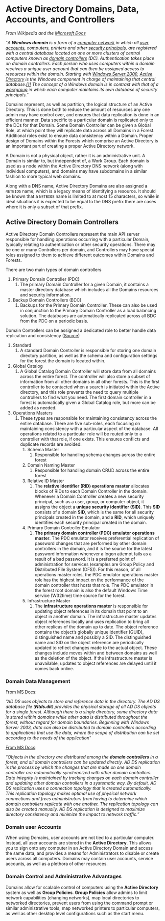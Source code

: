 # Active Directory Domains, Data, Accounts, and Controllers

*From Wikipedia and the [Microsoft Docs](https://learn.microsoft.com/en-us/previous-versions/windows/it-pro/windows-server-2003/cc759550(v=ws.10)#active-directory-and-dns-domain-names)*

“*A **Windows domain** is a form of a [computer network](https://en.wikipedia.org/wiki/Computer_network) in which all
[user accounts](https://en.wikipedia.org/wiki/User_account), computers, printers and other
[security principals](https://en.wikipedia.org/wiki/Principal_(computer_security)), are registered with a central
database located on one or more clusters of central computers known as
[domain controllers](https://en.wikipedia.org/wiki/Domain_controller_(Windows)) (DC). Authentication takes place on domain
controllers. Each person who uses computers within a domain receives a unique user account that can then be assigned
access to resources within the domain. Starting with [Windows Server 2000](https://en.wikipedia.org/wiki/Windows_Server_2000),
[Active Directory](https://en.wikipedia.org/wiki/Active_Directory) is the Windows component in charge of maintaining
that central database.[[1]](https://en.wikipedia.org/wiki/Windows_domain#cite_note-ADinW2K-1) The concept of a Windows
domain is in contrast with that of a [workgroup](https://en.wikipedia.org/wiki/Workgroup_(computer_networking))
in which each computer maintains its own database of security principals.*”

Domains represent, as well as partition, the logical structure of an Active Directory. This is done both to reduce the
amount of resources any one admin may have control over, and ensures that data replication is done in an efficient
manner. Data specific to a particular domain is replicated only to the DCs for that Domain. Some Domain Controller can
be given a Global Role, at which point they will replicate data across all Domains in a Forest. Additional roles exist
to ensure data consistency within a Domain. Proper design of Domains within the Forests which comprise an Active
Directory is an important part of creating a proper Active Directory network.

A Domain is not a physical object, rather it is an administrative unit. A Domain is similar to, but independent of,
a Work Group. Each domain is used as a node within the Active Directory DNS network (along with individual computers),
and domains may have subdomains in a similar fashion to more typical web domains.

Along with a DNS name, Active Directory Domains are also assigned a `NETBIOS` name, which is a legacy means of
identifying a resource. It should be known that a `NETBIOS` name is limited to at most 15 characters,
so while in ideal situations it is expected to be equal to the DNS prefix there are cases where it is only
a subset of that prefix.

## Active Directory Domain Controllers

Active Directory Domain Controllers represent the main API server responsible for handling operations occurring with
a particular Domain, typically relating to authentication or other security operations.
There may be one or many Controllers per domain, and Controllers may have special roles assigned
to them to achieve different outcomes within Domains and Forests.

There are two main types of domain controllers

1. Primary Domain Controller (PDC)
    1. The primary Domain Controller for a given Domain, it contains a master directory database which includes
       all the Domains resources and security information.
2. Backup Domain Controllers (BDC)
    1. Backups for the Primary Domain Controller. These can also be used in conjunction to the Primary Domain
       Controller as a load balancing solution. The databases are automatically replicated across all BDC from the
       PDC on a periodic basis.

Domain Controllers can be assigned a dedicated role to better handle data replication and consistency 
([Source](https://learn.microsoft.com/en-us/previous-versions/windows/it-pro/windows-server-2003/cc779716(v=ws.10)))

1. Standard
    1. A standard Domain Controller is responsible for storing one domain directory partition, as well as the schema
       and configuration settings for the forest the domain is located within.
2. Global Catalog
    1. A Global Catalog Domain Controller will store data from all domains across the entire forest. The controller
       will also store a subset of information from all other domains in all other forests. This is the first controller
       to be contacted when a search is initiated within the Active directory, and this role prevents the need to query
       multiple controllers to find what you need. The first domain controller in a forest is automatically given a
       Global Catalog role, but more can be added as needed.
3. Operations Masters
    1. These types are responsible for maintaining consistency across the entire database. There are five sub-roles, each
       focusing on maintaining consistency with a particular aspect of the database. All operations related to a
       particular role will be routed only to a controller with that role, if one exists. This ensures conflicts and duplicate
       records are avoided.
        1. Schema Master
            1. Responsible for handling schema changes across the entire forest
        2. Domain Naming Master
            1. Responsible for handling domain CRUD across the entire forest
        3. Relative ID Master
            1. The **relative identifier (RID) operations master** allocates blocks of RIDs to each Domain Controller
               in the domain. Whenever a Domain Controller creates a new security principal, such as a user, group,
               or computer object, it assigns the object a **unique security identifier (SID)**. This **SID** consists of a
               domain **SID**, which is the same for all security principals created in the domain, and a **RID**, which
               uniquely identifies each security principal created in the domain.
        4. Primary Domain Controller Emulator
            1. **The primary domain controller (PDC) emulator operations master**. The PDC emulator receives
                 preferential replication of password changes that are performed by other domain controllers in the
                 domain, and it is the source for the latest password information whenever a logon attempt fails as
                 a result of a bad password. It is a preferred point of administration for services (examples are Group
                 Policy and Distributed File System (DFS)). For this reason, of all operations master roles, 
                 the PDC emulator operations master role has the highest impact on the performance of the domain
                 controller that hosts that role. The PDC emulator in the forest root domain is also the default
                 Windows Time service (W32time) time source for the forest.
        5. Infrastructure Master
            1. The **infrastructure operations master** is responsible for updating object references in its domain
               that point to an object in another domain. The infrastructure master updates object references locally
               and uses replication to bring all other replicas of the domain up to date. The object reference contains
               the object’s globally unique identifier (GUID), distinguished name and possibly a SID. The distinguished
               name and SID on the object reference are periodically updated to reflect changes made to the actual
               object. These changes include moves within and between domains as well as the deletion of the object.
               If the infrastructure master is unavailable, updates to object references are delayed until it comes
               back online.

### Domain Data Management

[From MS Docs](https://learn.microsoft.com/en-us/previous-versions/windows/it-pro/windows-server-2003/cc780036(v=ws.10)#structure-and-storage-technologies):

*“AD DS uses objects to store and reference data in the directory. 
The AD DS database file (**Ntds.dit**) provides the physical storage of all AD DS objects for a single forest. 
Although there is a single directory, some directory data is stored within domains while other data is distributed 
throughout the forest, without regard for domain boundaries. Beginning with Windows Server 2003, data can also be 
distributed to domain controllers according to applications that use the data, where the scope of distribution can be 
set according to the needs of the application”*

[From MS Docs](https://learn.microsoft.com/en-us/previous-versions/windows/it-pro/windows-server-2003/cc780036(v=ws.10)#replication-technologies):

*“Objects in the directory are distributed among the **domain controllers** in a forest, and all domain controllers 
can be updated directly. AD DS replication is the process by which the changes that are made on one domain controller 
are automatically synchronized with other domain controllers. Data integrity is maintained by tracking changes on each 
domain controller and updating other domain controllers in a systematic way. By default, AD DS replication uses a 
connection topology that is created automatically. This replication topology makes optimal use of physical network 
connections and frees administrators from having to determine which domain controllers replicate with one another. 
The replication topology can also be created manually. AD DS replication is designed to maximize directory consistency 
and minimize the impact to network traffic.”*

### Domain user Accounts

When using Domains, user accounts are not tied to a particular computer. Instead, all user accounts are stored in the 
**Active Directory**. This allows you to sign onto any computer in an Active Directory Domain 
and access the same data, and provides a means for Administrators to disable or create users across all 
computers. Domains may contain user accounts, service accounts, as well as a plethora of other resources.

### Domain Control and Administrative Advantages

Domains allow for scalable control of computers using the **Active Directory** system as well as **Group Policies**. 
**Group Policies** allow admins to limit network capabilities (changing networks), map local directories to networked 
directories, prevent users from using the command prompt or similar administrative tools, map networked printers to 
particular computers, as well as other desktop level configurations such as the start menu. 
